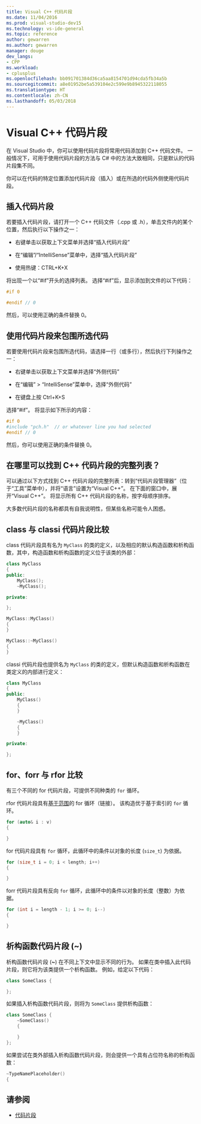 ```yaml
---
title: Visual C++ 代码片段
ms.date: 11/04/2016
ms.prod: visual-studio-dev15
ms.technology: vs-ide-general
ms.topic: reference
author: gewarren
ms.author: gewarren
manager: douge
dev_langs:
- CPP
ms.workload:
- cplusplus
ms.openlocfilehash: bb091701384d36ca5aa8154701d94cda5fb34a5b
ms.sourcegitcommit: a8e01952be5a539104e2c599e9b8945322118055
ms.translationtype: HT
ms.contentlocale: zh-CN
ms.lasthandoff: 05/03/2018
---
```

# <a name="visual-c-code-snippets"></a>Visual C++ 代码片段

在 Visual Studio 中，你可以使用代码片段将常用代码添加到 C++ 代码文件。 一般情况下，可用于使用代码片段的方法与 C# 中的方法大致相同，只是默认的代码片段集不同。

你可以在代码的特定位置添加代码片段（插入）或在所选的代码外侧使用代码片段。

## <a name="insert-a-code-snippet"></a>插入代码片段

若要插入代码片段，请打开一个 C++ 代码文件（.cpp 或 .h），单击文件内的某个位置，然后执行以下操作之一：

- 右键单击以获取上下文菜单并选择“插入代码片段”

- 在“编辑”/“IntelliSense”菜单中，选择“插入代码片段”

- 使用热键：CTRL+K+X

将出现一个以“#if”开头的选择列表。 选择“#if”后，显示添加到文件的以下代码：

```cpp
#if 0

#endif // 0
```

然后，可以使用正确的条件替换 0。

## <a name="use-a-code-snippet-to-surround-selected-code"></a>使用代码片段来包围所选代码

若要使用代码片段来包围所选代码，请选择一行（或多行），然后执行下列操作之一：

- 右键单击以获取上下文菜单并选择“外侧代码”

- 在“编辑” > “IntelliSense”菜单中，选择“外侧代码”

- 在键盘上按 Ctrl+K+S

选择“#if”。 将显示如下所示的内容：

```cpp
#if 0
#include "pch.h"  // or whatever line you had selected
#endif // 0
```

然后，你可以使用正确的条件替换 0。

## <a name="where-can-i-find-a-complete-list-of-the-c-code-snippets"></a>在哪里可以找到 C++ 代码片段的完整列表？

可以通过以下方式找到 C++ 代码片段的完整列表：转到“代码片段管理器”（位于“工具”菜单中），并将“语言”设置为“Visual C++”。 在下面的窗口中，展开“Visual C++”。 将显示所有 C++ 代码片段的名称，按字母顺序排序。

大多数代码片段的名称都具有自我说明性，但某些名称可能令人困惑。

## <a name="class-vs-classi"></a>class 与 classi 代码片段比较

class 代码片段具有名为 `MyClass` 的类的定义，以及相应的默认构造函数和析构函数，其中，构造函数和析构函数的定义位于该类的外部：

```cpp
class MyClass
{
public:
    MyClass();
    ~MyClass();

private:

};

MyClass::MyClass()
{
}

MyClass::~MyClass()
{
}
```

classi 代码片段也提供名为 `MyClass` 的类的定义，但默认构造函数和析构函数在类定义的内部进行定义：

```cpp
class MyClass
{
public:
    MyClass()
    {
    }

    ~MyClass()
    {
    }

private:

};
```

## <a name="for-vs-forr-vs-rfor"></a>for、forr 与 rfor 比较

有三个不同的 for 代码片段，可提供不同种类的 `for` 循环。

rfor 代码片段具有[基于范围](/cpp/cpp/range-based-for-statement-cpp)的 for 循环（链接）。 该构造优于基于索引的 `for` 循环。

```cpp
for (auto& i : v)
{

}
```

for 代码片段具有 `for` 循环，此循环中的条件以对象的长度 (`size_t`) 为依据。

```cpp
for (size_t i = 0; i < length; i++)
{

}
```

forr 代码片段具有反向 `for` 循环，此循环中的条件以对象的长度（整数）为依据。

```cpp
for (int i = length - 1; i >= 0; i--)
{

}
```

## <a name="the-destructor-snippet-"></a>析构函数代码片段 (~)

析构函数代码片段 (**~**) 在不同上下文中显示不同的行为。 如果在类中插入此代码片段，则它将为该类提供一个析构函数。 例如，给定以下代码：

```cpp
class SomeClass {

};
```

如果插入析构函数代码片段，则将为 `SomeClass` 提供析构函数：

```cpp
class SomeClass {
    ~SomeClass()
    {

    }
};
```

如果尝试在类外部插入析构函数代码片段，则会提供一个具有占位符名称的析构函数：

```cpp
~TypeNamePlaceholder()
{

```

## <a name="see-also"></a>请参阅

- [代码片段](../ide/code-snippets.md)